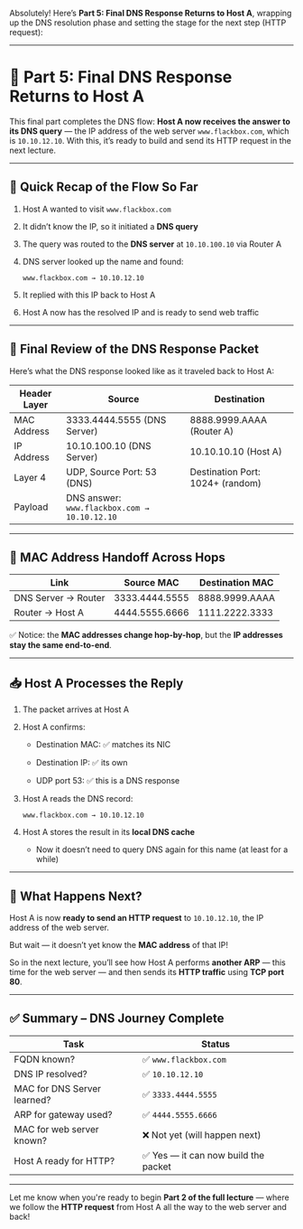 Absolutely! Here’s **Part 5: Final DNS Response Returns to Host A**, wrapping up the DNS resolution phase and setting the stage for the next step (HTTP request):

---

# 🔁 Part 5: Final DNS Response Returns to Host A

This final part completes the DNS flow: **Host A now receives the answer to its DNS query** — the IP address of the web server `www.flackbox.com`, which is `10.10.12.10`. With this, it’s ready to build and send its HTTP request in the next lecture.

---

## 🧭 Quick Recap of the Flow So Far

1. Host A wanted to visit `www.flackbox.com`
    
2. It didn’t know the IP, so it initiated a **DNS query**
    
3. The query was routed to the **DNS server** at `10.10.100.10` via Router A
    
4. DNS server looked up the name and found:
    
    ```
    www.flackbox.com → 10.10.12.10
    ```
    
5. It replied with this IP back to Host A
    
6. Host A now has the resolved IP and is ready to send web traffic
    

---

## 🧪 Final Review of the DNS Response Packet

Here’s what the DNS response looked like as it traveled back to Host A:

|Header Layer|Source|Destination|
|---|---|---|
|MAC Address|3333.4444.5555 (DNS Server)|8888.9999.AAAA (Router A)|
|IP Address|10.10.100.10 (DNS Server)|10.10.10.10 (Host A)|
|Layer 4|UDP, Source Port: 53 (DNS)|Destination Port: 1024+ (random)|
|Payload|DNS answer: `www.flackbox.com → 10.10.12.10`||

---

## 🔄 MAC Address Handoff Across Hops

|Link|Source MAC|Destination MAC|
|---|---|---|
|DNS Server → Router|3333.4444.5555|8888.9999.AAAA|
|Router → Host A|4444.5555.6666|1111.2222.3333|

✅ Notice: the **MAC addresses change hop-by-hop**, but the **IP addresses stay the same end-to-end**.

---

## 📥 Host A Processes the Reply

1. The packet arrives at Host A
    
2. Host A confirms:
    
    - Destination MAC: ✅ matches its NIC
        
    - Destination IP: ✅ its own
        
    - UDP port 53: ✅ this is a DNS response
        
3. Host A reads the DNS record:
    
    ```
    www.flackbox.com → 10.10.12.10
    ```
    
4. Host A stores the result in its **local DNS cache**
    
    - Now it doesn’t need to query DNS again for this name (at least for a while)
        

---

## 🧠 What Happens Next?

Host A is now **ready to send an HTTP request** to `10.10.12.10`, the IP address of the web server.

But wait — it doesn’t yet know the **MAC address** of that IP!

So in the next lecture, you’ll see how Host A performs **another ARP** — this time for the web server — and then sends its **HTTP traffic** using **TCP port 80**.

---

## ✅ Summary – DNS Journey Complete

|Task|Status|
|---|---|
|FQDN known?|✅ `www.flackbox.com`|
|DNS IP resolved?|✅ `10.10.12.10`|
|MAC for DNS Server learned?|✅ `3333.4444.5555`|
|ARP for gateway used?|✅ `4444.5555.6666`|
|MAC for web server known?|❌ Not yet (will happen next)|
|Host A ready for HTTP?|✅ Yes — it can now build the packet|

---

Let me know when you're ready to begin **Part 2 of the full lecture** — where we follow the **HTTP request** from Host A all the way to the web server and back!